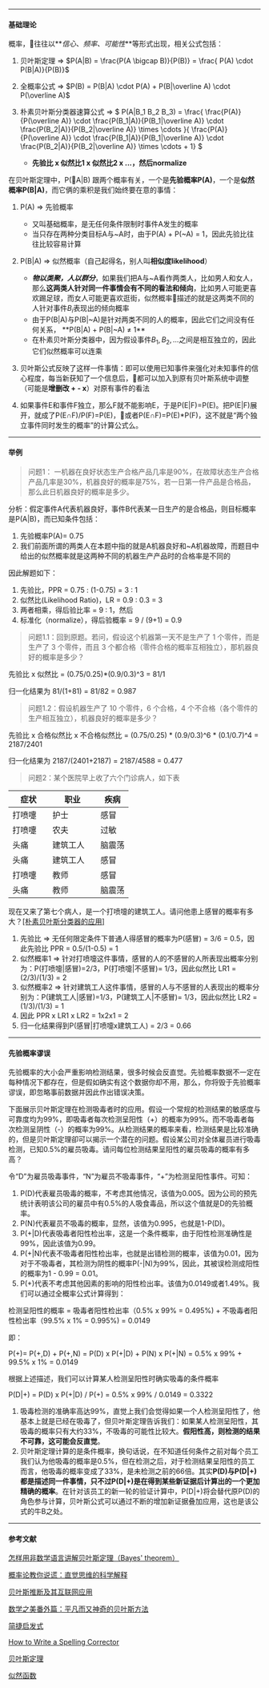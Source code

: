 

---
#### 基础理论

概率，往往以**_信心、频率、可能性_**等形式出现，相关公式包括：

1. 贝叶斯定理  ⇒ $P(A|B) = \frac{P(A \bigcap B)}{P(B)} = \frac{  P(A) \cdot P(B|A)}{P(B)}$

1. 全概率公式 ⇒  $P(B) = P(B|A) \cdot P(A) + P(B|\overline A) \cdot P(\overline A)$

1. 朴素贝叶斯分类器速算公式 ⇒ $ P(A|B_1 B_2 B_3) = \frac{ \frac{P(A)}{P(\overline A)} \cdot \frac{P(B_1|A)}{P(B_1|\overline A)} \cdot \frac{P(B_2|A)}{P(B_2|\overline A)} \times \cdots }{ \frac{P(A)}{P(\overline A)} \cdot \frac{P(B_1|A)}{P(B_1|\overline A)} \cdot \frac{P(B_2|A)}{P(B_2|\overline A)} \times \cdots  + 1} $
	- **先验比 x 似然比1 x 似然比2 x ...，然后normalize** 

在贝叶斯定理中，P(A|B) 跟两个概率有关，一个是**先验概率P(A)**，一个是**似然概率P(B|A)**，而它俩的乘积是我们始终要在意的事情：

1. P(A) ⇒ 先验概率
	- 又叫基础概率，是无任何条件限制时事件A发生的概率
	- 当只存在两种分类目标A与~A时，由于P(A) + P(~A) = 1，因此先验比往往比较容易计算

2. P(B|A) ⇒ 似然概率（自己起得名，别人叫**相似度likelihood**）
	- **_物以类聚，人以群分_**，如果我们把A与~A看作两类人，比如男人和女人，那么**这两类人针对同一件事情会有不同的看法和倾向**，比如男人可能更喜欢踢足球，而女人可能更喜欢逛街，似然概率描述的就是这两类不同的人针对事件$B_i$表现出的倾向概率
	- 由于P(B|A)与P(B|~A)是针对两类不同的人的概率，因此它们之间没有任何关系， **P(B|A) + P(B|~A) ≠ 1**
	- 在朴素贝叶斯分类器中，因为假设事件$B_1, B_2, ...$之间是相互独立的，因此它们似然概率可以连乘
4. 贝叶斯公式反映了这样一件事情：即可以使用已知事件来强化对未知事件的信心程度，每当新获知了一个信息后，都可以加入到原有贝叶斯系统中调整（可能是**增删改 + - x**）对原有事件的看法

5. 如果事件E和事件F独立，那么F就不能影响E，于是P(E|F)=P(E)。把P(E|F)展开，就成了P(E∩F)/P(F)=P(E)，或者P(E∩F)=P(E)*P(F)，这不就是“两个独立事件同时发生的概率”的计算公式么。

---
#### 举例

>问题1： 一机器在良好状态生产合格产品几率是90%，在故障状态生产合格产品几率是30%，机器良好的概率是75%，若一日第一件产品是合格品，那么此日机器良好的概率是多少。 

分析：假定事件A代表机器良好，事件B代表某一日生产的是合格品，则目标概率是P(A|B)，而已知条件包括：

1. 先验概率P(A)= 0.75
2. 我们前面所谓的两类人在本题中指的就是A机器良好和~A机器故障，而题目中给出的似然概率就是这两种不同的机器生产产品时的合格率是不同的

因此解题如下：

1. 先验比，PPR = 0.75 : (1-0.75) = 3 : 1
2. 似然比(Likelihood Ratio)，LR = 0.9 : 0.3 = 3
3. 两者相乘，得后验比率 = 9 : 1，然后
4. 标准化（normalize），得后验概率 = 9 / (9+1) = 0.9


>问题1.1：回到原题。若问，假设这个机器第一天不是生产了 1 个零件，而是生产了 3 个零件，而且 3 个都合格（零件合格的概率互相独立），那机器良好的概率是多少？

先验比 x 似然比 =  (0.75/0.25)*(0.9/0.3)^3 = 81/1

归一化结果为 81/(1+81) = 81/82 = 0.987

>问题1.2：假设机器生产了 10 个零件，6 个合格，4 个不合格（各个零件的生产相互独立），机器良好的概率是多少？

先验比 x 合格似然比 x 不合格似然比 = (0.75/0.25) * (0.9/0.3)^6 * (0.1/0.7)^4 = 2187/2401

归一化结果为 2187/(2401+2187) = 2187/4588 = 0.477


>问题2：某个医院早上收了六个门诊病人，如下表

|症状　　| 职业　　　|疾病   |
|---    |---      |---     |
|打喷嚏　| 护士　　　| 感冒  |
|打喷嚏　| 农夫　　　| 过敏  |
|头痛　　| 建筑工人　| 脑震荡 |
|头痛　　| 建筑工人　| 感冒  |
|打喷嚏　| 教师　　　| 感冒  |
|头痛　　| 教师　　　| 脑震荡 |

现在又来了第七个病人，是一个打喷嚏的建筑工人。请问他患上感冒的概率有多大？[[朴素贝叶斯分类器的应用]](http://www.ruanyifeng.com/blog/2013/12/naive_bayes_classifier.html)

1. 先验比 ⇒ 无任何限定条件下普通人得感冒的概率为P(感冒) = 3/6 = 0.5，因此先验比 PPR = 0.5/(1-0.5) = 1
2. 似然概率1 ⇒ 针对打喷嚏这件事情，感冒的人的不感冒的人所表现出概率分别为：P(打喷嚏|感冒)=2/3，P(打喷嚏|不感冒)= 1/3，因此似然比 LR1 = (2/3)/(1/3) = 2
3. 似然概率2 ⇒ 针对建筑工人这件事情，感冒的人与不感冒的人表现出的概率分别为：P(建筑工人|感冒)=1/3，P(建筑工人|不感冒)= 1/3，因此似然比 LR2 = (1/3)/(1/3) = 1
4. 因此 PPR x LR1 x LR2 = 1x2x1 = 2
5. 归一化结果得到P(感冒|打喷嚏x建筑工人) = 2/3 = 0.66

---
#### 先验概率谬误

先验概率的大小会严重影响检测结果，很多时候会反直觉。先验概率数据不一定在每种情况下都存在，但是假如确实有这个数据你却不用，那么，你将毁于先验概率谬误，即忽略事前数据并因此作出错误决策。

下面展示贝叶斯定理在检测吸毒者时的应用。假设一个常规的检测结果的敏感度与可靠度均为99%，即吸毒者每次检测呈阳性（+）的概率为99%。而不吸毒者每次检测呈阴性（-）的概率为99%。从检测结果的概率来看，检测结果是比较准确的，但是贝叶斯定理卻可以揭示一个潜在的问题。假设某公司对全体雇员进行吸毒检测，已知0.5%的雇员吸毒。请问每位检测结果呈阳性的雇员吸毒的概率有多高？

令“D”为雇员吸毒事件，“N”为雇员不吸毒事件，“+”为检测呈阳性事件。可知：

1. P(D)代表雇员吸毒的概率，不考虑其他情况，该值为0.005。因为公司的预先统计表明该公司的雇员中有0.5%的人吸食毒品，所以这个值就是D的先验概率。
2. P(N)代表雇员不吸毒的概率，显然，该值为0.995，也就是1-P(D)。
3. P(+|D)代表吸毒者阳性检出率，这是一个条件概率，由于阳性检测准确性是99%，因此该值为0.99。
4. P(+|N)代表不吸毒者阳性检出率，也就是出错检测的概率，该值为0.01，因为对于不吸毒者，其检测为阴性的概率P(-|N)为99%，因此，其被误检测成阳性的概率为1 - 0.99 = 0.01。
5. P(+)代表不考虑其他因素的影响的阳性检出率。该值为0.0149或者1.49%。我们可以通过全概率公式计算得到：


检测呈阳性的概率  = 吸毒者阳性检出率（0.5% x 99% = 0.495%) + 不吸毒者阳性检出率（99.5% x 1% = 0.995%) = 0.0149

即：

P(+)= P(+,D) + P(+,N) = P(D) x P(+|D) + P(N) x P(+|N)
= 0.5% x 99% + 99.5% x 1%
= 0.0149

根据上述描述，我们可以计算某人检测呈阳性时确实吸毒的条件概率

P(D|+)  = P(D) x P(+|D) / P(+)
= 0.5% x 99% / 0.0149
= 0.3322

1. 吸毒检测的准确率高达99%，直觉上我们会觉得如果一个人检测呈阳性了，他基本上就是已经在吸毒了，但贝叶斯定理告诉我们：如果某人检测呈阳性，其吸毒的概率只有大约33%，不吸毒的可能性比较大。**假阳性高，则检测的结果不可靠，这可能会反直觉**。
2. 贝叶斯定理计算的是条件概率，换句话说，在不知道任何条件之前对每个员工我们认为他吸毒的概率是0.5%，但在检测之后，对于检测结果呈阳性的员工而言，他吸毒的概率变成了33%，是未检测之前的66倍。其实**P(D)与P(D|+)都是描述同一件事情，只不过P(D|+)是在得到某些新证据后计算出的一个更加精确的概率**。在针对该员工的新一轮的验证计算中，P(D|+)将会替代原P(D)的角色参与计算，贝叶斯公式可以通过不断的增加新证据叠加应用，这也是该公式的牛B之处。

---
#### 参考文献

[怎样用非数学语言讲解贝叶斯定理（Bayes' theorem）](https://www.zhihu.com/question/19725590/answer/32177811#)

[概率论教你说谎：直觉思维的科学解释](http://www.matrix67.com/blog/archives/2517)

[贝叶斯推断及其互联网应用](http://www.ruanyifeng.com/blog/2011/08/bayesian_inference_part_one.html)

[数学之美番外篇：平凡而又神奇的贝叶斯方法](http://mindhacks.cn/2008/09/21/the-magical-bayesian-method/)

[简捷启发式](https://book.douban.com/subject/1599035/)

[How to Write a Spelling Corrector](http://norvig.com/spell-correct.html)

[贝叶斯定理](https://zh.wikipedia.org/zh/%E8%B4%9D%E5%8F%B6%E6%96%AF%E5%AE%9A%E7%90%86)

[似然函数](https://en.wikipedia.org/wiki/Likelihood_function)
